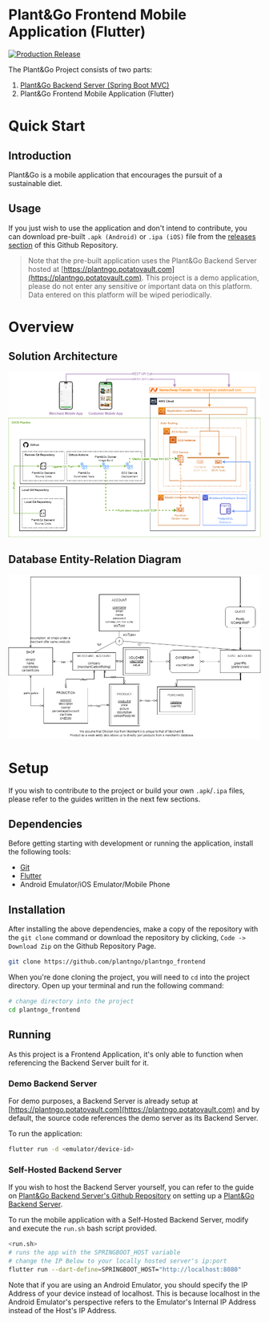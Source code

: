 # Plant&Go Frontend Mobile Application (Flutter)

[![Production Release](https://github.com/plantngo/plantngo_frontend/actions/workflows/production-deployment.yml/badge.svg?branch=main)](https://github.com/plantngo/plantngo_frontend/actions/workflows/production-deployment.yml)

The Plant&Go Project consists of two parts:
1. [Plant&Go Backend Server (Spring Boot MVC)](https://github.com/plantngo/plantngo_backend)
2. Plant&Go Frontend Mobile Application (Flutter)

# Quick Start

## Introduction
Plant&Go is a mobile application that encourages the pursuit of a sustainable diet.

## Usage
If you just wish to use the application and don't intend to contribute, you can download pre-built `.apk (Android)` or `.ipa (iOS)` file from the [releases section](https://github.com/plantngo/plantngo_frontend/releases) of this Github Repository.

> Note that the pre-built application uses the Plant&Go Backend Server hosted at [https://plantngo.potatovault.com](https://plantngo.potatovault.com). This project is a demo application, please do not enter any sensitive or important data on this platform. Data entered on this platform will be wiped periodically.

# Overview

## Solution Architecture

![](./.github/README/PlantNGo%20Solution%20Architecture.png)

## Database Entity-Relation Diagram

![](./.github/README/PlantNGo%20ER%20Diagram.png)


# Setup

If you wish to contribute to the project or build your own `.apk`/`.ipa` files, please refer to the guides written in the next few sections.

## Dependencies
Before getting starting with development or running the application, install the following tools:
- [Git](https://git-scm.com/downloads)
- [Flutter](https://docs.flutter.dev/get-started/install)
- Android Emulator/iOS Emulator/Mobile Phone

## Installation 

After installing the above dependencies, make a copy of the repository with the `git clone` command or download the repository by clicking, `Code -> Download Zip` on the Github Repository Page.
```bash
git clone https://github.com/plantngo/plantngo_frontend
```
When you're done cloning the project, you will need to `cd` into the project directory. Open up your terminal and run the following command:
```bash
# change directory into the project
cd plantngo_frontend
```

## Running
As this project is a Frontend Application, it's only able to function when referencing the Backend Server built for it.

### Demo Backend Server
For demo purposes, a Backend Server is already setup at [https://plantngo.potatovault.com](https://plantngo.potatovault.com) and by default, the source code references the demo server as its Backend Server.

To run the application:
```bash 
flutter run -d <emulator/device-id>
```

### Self-Hosted Backend Server
If you wish to host the Backend Server yourself, you can refer to the guide on [Plant&Go Backend Server's Github Repository](https://github.com/plantngo/plantngo_backend) on setting up a [Plant&Go Backend Server](https://github.com/plantngo/plantngo_backend).

To run the mobile application with a Self-Hosted Backend Server, modify and execute the `run.sh` bash script provided.
```bash
<run.sh>
# runs the app with the SPRINGBOOT_HOST variable
# change the IP Below to your locally hosted server's ip:port
flutter run --dart-define=SPRINGBOOT_HOST="http://localhost:8080"
```
Note that if you are using an Android Emulator, you should specify the IP Address of your device instead of localhost. This is because localhost in the Android Emulator's perspective refers to the Emulator's Internal IP Address instead of the Host's IP Address.



